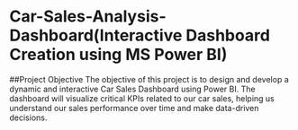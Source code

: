 # Car-Sales-Analysis-Dashboard(Interactive Dashboard Creation using MS Power BI)
##Project Objective
The objective of this project is to design and develop a dynamic and interactive Car Sales Dashboard using Power BI. The dashboard will visualize critical KPIs related to our car sales, helping us understand our sales performance over time and make data-driven decisions.
